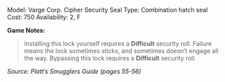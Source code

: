Model: Varge Corp. Cipher Security Seal
Type: Combination hatch seal
Cost: 750
Availability: 2, F

**Game Notes:** 
> Installing this lock yourself requires a **Difficult** security roll. Failure means the lock sometimes sticks, and sometimes doesn’t engage all the way. Bypassing this lock requires a **Difficult** security roll.

*Source: Platt’s Smugglers Guide (pages 55-56)*
